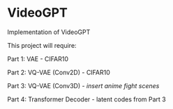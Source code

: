 # VideoGPT
Implementation of VideoGPT

This project will require:

Part 1: VAE - CIFAR10

Part 2: VQ-VAE (Conv2D) - CIFAR10

Part 3: VQ-VAE (Conv3D) - *insert anime fight scenes*

Part 4: Transformer Decoder - latent codes from Part 3
